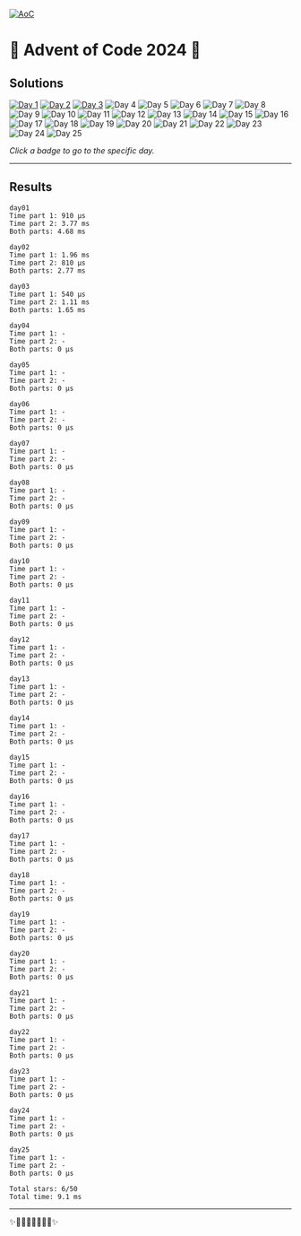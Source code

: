 [![AoC](https://badgen.net/badge/AoC/2024/blue)](https://adventofcode.com/2024)

# 🎄 Advent of Code 2024 🎄

## Solutions

[![Day 1](https://badgen.net/badge/day01/%E2%98%85%E2%98%85/green)](./day01)
[![Day 2](https://badgen.net/badge/day02/%E2%98%85%E2%98%85/green)](./day02)
[![Day 3](https://badgen.net/badge/day03/%E2%98%85%E2%98%85/green)](./day03)
![Day 4](https://badgen.net/badge/day04/%E2%98%86%E2%98%86/grey)
![Day 5](https://badgen.net/badge/day05/%E2%98%86%E2%98%86/grey)
![Day 6](https://badgen.net/badge/day06/%E2%98%86%E2%98%86/grey)
![Day 7](https://badgen.net/badge/day07/%E2%98%86%E2%98%86/grey)
![Day 8](https://badgen.net/badge/day08/%E2%98%86%E2%98%86/grey)
![Day 9](https://badgen.net/badge/day09/%E2%98%86%E2%98%86/grey)
![Day 10](https://badgen.net/badge/day10/%E2%98%86%E2%98%86/grey)
![Day 11](https://badgen.net/badge/day11/%E2%98%86%E2%98%86/grey)
![Day 12](https://badgen.net/badge/day12/%E2%98%86%E2%98%86/grey)
![Day 13](https://badgen.net/badge/day13/%E2%98%86%E2%98%86/grey)
![Day 14](https://badgen.net/badge/day14/%E2%98%86%E2%98%86/grey)
![Day 15](https://badgen.net/badge/day15/%E2%98%86%E2%98%86/grey)
![Day 16](https://badgen.net/badge/day16/%E2%98%86%E2%98%86/grey)
![Day 17](https://badgen.net/badge/day17/%E2%98%86%E2%98%86/grey)
![Day 18](https://badgen.net/badge/day18/%E2%98%86%E2%98%86/grey)
![Day 19](https://badgen.net/badge/day19/%E2%98%86%E2%98%86/grey)
![Day 20](https://badgen.net/badge/day20/%E2%98%86%E2%98%86/grey)
![Day 21](https://badgen.net/badge/day21/%E2%98%86%E2%98%86/grey)
![Day 22](https://badgen.net/badge/day22/%E2%98%86%E2%98%86/grey)
![Day 23](https://badgen.net/badge/day23/%E2%98%86%E2%98%86/grey)
![Day 24](https://badgen.net/badge/day24/%E2%98%86%E2%98%86/grey)
![Day 25](https://badgen.net/badge/day25/%E2%98%86%E2%98%86/grey)

_Click a badge to go to the specific day._

---

## Results

```
day01
Time part 1: 910 µs
Time part 2: 3.77 ms
Both parts: 4.68 ms
```

```
day02
Time part 1: 1.96 ms
Time part 2: 810 µs
Both parts: 2.77 ms
```

```
day03
Time part 1: 540 µs
Time part 2: 1.11 ms
Both parts: 1.65 ms
```

```
day04
Time part 1: -
Time part 2: -
Both parts: 0 µs
```

```
day05
Time part 1: -
Time part 2: -
Both parts: 0 µs
```

```
day06
Time part 1: -
Time part 2: -
Both parts: 0 µs
```

```
day07
Time part 1: -
Time part 2: -
Both parts: 0 µs
```

```
day08
Time part 1: -
Time part 2: -
Both parts: 0 µs
```

```
day09
Time part 1: -
Time part 2: -
Both parts: 0 µs
```

```
day10
Time part 1: -
Time part 2: -
Both parts: 0 µs
```

```
day11
Time part 1: -
Time part 2: -
Both parts: 0 µs
```

```
day12
Time part 1: -
Time part 2: -
Both parts: 0 µs
```

```
day13
Time part 1: -
Time part 2: -
Both parts: 0 µs
```

```
day14
Time part 1: -
Time part 2: -
Both parts: 0 µs
```

```
day15
Time part 1: -
Time part 2: -
Both parts: 0 µs
```

```
day16
Time part 1: -
Time part 2: -
Both parts: 0 µs
```

```
day17
Time part 1: -
Time part 2: -
Both parts: 0 µs
```

```
day18
Time part 1: -
Time part 2: -
Both parts: 0 µs
```

```
day19
Time part 1: -
Time part 2: -
Both parts: 0 µs
```

```
day20
Time part 1: -
Time part 2: -
Both parts: 0 µs
```

```
day21
Time part 1: -
Time part 2: -
Both parts: 0 µs
```

```
day22
Time part 1: -
Time part 2: -
Both parts: 0 µs
```

```
day23
Time part 1: -
Time part 2: -
Both parts: 0 µs
```

```
day24
Time part 1: -
Time part 2: -
Both parts: 0 µs
```

```
day25
Time part 1: -
Time part 2: -
Both parts: 0 µs
```

```
Total stars: 6/50
Total time: 9.1 ms
```

---

✨🎄🎁🎄🎅🎄🎁🎄✨
